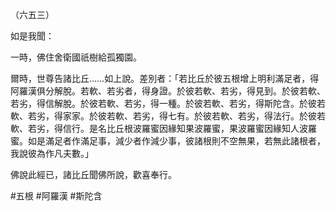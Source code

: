 （六五三）

如是我聞：

一時，佛住舍衛國祇樹給孤獨園。

爾時，世尊告諸比丘……如上說。差別者：「若比丘於彼五根增上明利滿足者，得阿羅漢俱分解脫。若軟、若劣者，得身證。於彼若軟、若劣，得見到。於彼若軟、若劣，得信解脫。於彼若軟、若劣，得一種。於彼若軟、若劣，得斯陀含。於彼若軟、若劣，得家家。於彼若軟、若劣，得七有。於彼若軟、若劣，得法行。於彼若軟、若劣，得信行。是名比丘根波羅蜜因緣知果波羅蜜，果波羅蜜因緣知人波羅蜜。如是滿足者作滿足事，減少者作減少事，彼諸根則不空無果，若無此諸根者，我說彼為作凡夫數。」

佛說此經已，諸比丘聞佛所說，歡喜奉行。



#五根
#阿羅漢
#斯陀含
